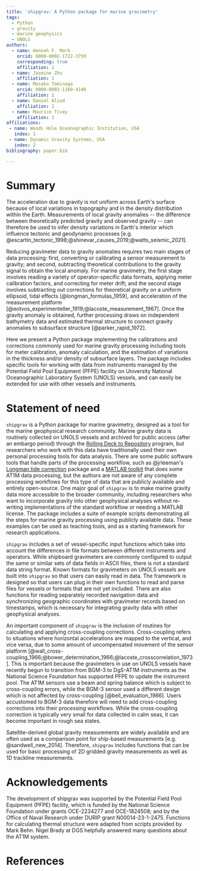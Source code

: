 ```yaml
---
title: 'shipgrav: A Python package for marine gravimetry'
tags:
  - Python
  - gravity
  - marine geophysics
  - UNOLS
authors:
  - name: Hannah F. Mark
    orcid: 0000-0002-1722-3759
    corresponding: true
    affiliation: 1
  - name: Jasmine Zhu
    affiliation: 1
  - name: Masako Tominaga
    orcid: 0000-0002-1169-4146
    affiliation: 1
  - name: Daniel Aliod
    affiliation: 2
  - name: Maurice Tivey
    affiliation: 1
affiliations:
 - name: Woods Hole Oceanographic Institution, USA
   index: 1
 - name: Dynamic Gravity Systems, USA
   index: 2
bibliography: paper.bib

---
```


# Summary

The acceleration due to gravity is not uniform across Earth's surface because of local variations in topography and in the density distribution within the Earth. Measurements of local gravity anomalies -- the difference between theoretically predicted gravity and observed gravity -- can therefore be used to infer density variations in Earth's interior which influence tectonic and geodynamic processes [e.g. @escartin_tectonic_1998;@shinevar_causes_2019;@watts_seismic_2021].

Reducing gravimeter data to gravity anomalies requires two main stages of data processing: first, converting or calibrating a sensor measurement to gravity; and second, subtracting theoretical contributions to the gravity signal to obtain the local anomaly. For marine gravimetry, the first stage involves reading a variety of operator-specific data formats, applying meter calibration factors, and correcting for meter drift; and the second stage involves subtracting out corrections for theoretical gravity on a uniform ellipsoid, tidal effects [@longman_formulas_1959], and acceleration of the measurement platform [@eotvos_experimenteller_1919;@lacoste_measurement_1967]. Once the gravity anomaly is obtained, further processing draws on independent bathymetry data and estimated thermal structure to connect gravity anomalies to subsurface structure [@parker_rapid_1972].

Here we present a Python package implementing the calibrations and corrections commonly used for marine gravity processing including tools for meter calibration, anomaly calculation, and the estimation of variations in the thickness and/or density of subsurface layers. The package includes specific tools for working with data from instruments managed by the Potential Field Pool Equipment (PFPE) facility on University National Oceanographic Laboratory System (UNOLS) vessels, and can easily be extended for use with other vessels and instruments.

# Statement of need

`shipgrav` is a Python package for marine gravimetry, designed as a tool for the marine geophysical research community. Marine gravity data is routinely collected on UNOLS vessels and archived for public access (after an embargo period) through the [Rolling Deck to Repository](https://www.rvdata.us) program, but researchers who work with this data have traditionally used their own personal processing tools for data analysis. There are some public software tools that handle parts of the processing workflow, such as @jrleeman's [Longman tide correction](https://github.com/jrleeman/LongmanTide) package and a [MATLAB toolkit](https://github.com/MAG-tominaga/DgSGravCode) that does some AT1M data processing, but the authors are not aware of any complete processing workflows for this type of data that are publicly available and entirely open-source. One major goal of `shipgrav` is to make marine gravity data more accessible to the broader community, including researchers who want to incorporate gravity into other geophysical analyses without re-writing implementations of the standard workflow or needing a MATLAB license. The package includes a suite of example scripts demonstrating all the steps for marine gravity processing using publicly available data. These examples can be used as teaching tools, and as a starting framework for research applications.

`shipgrav` includes a set of vessel-specific input functions which take into account the differences in file formats between different instruments and operators. While shipboard gravimeters are commonly configured to output the same or similar sets of data fields in ASCII files, there is not a standard data string format. Known formats for gravimeters on UNOLS vessels are built into `shipgrav` so that users can easily read in data. The framework is designed so that users can plug in their own functions to read and parse files for vessels or formats that are not yet included. There are also functions for reading separately recorded navigation data and synchronizing geographic coordinates with gravimeter records based on timestamps, which is necessary for integrating gravity data with other geophysical analyses.

An important component of `shipgrav` is the inclusion of routines for calculating and applying cross-coupling corrections. Cross-coupling refers to situations where horizontal accelerations are mapped to the vertical, and vice versa, due to some amount of uncompensated movement of the sensor platform [@wall_cross-coupling_1966;@bower_determination_1966;@lacoste_crosscorrelation_1973]. This is important because the gravimeters in use on UNOLS vessels have recently begun to transition from BGM-3 to DgS-AT1M instruments as the National Science Foundation has supported PFPE to update the instrument pool. The AT1M sensors use a beam and spring balance which is subject to cross-coupling errors, while the BGM-3 sensor used a different design which is not affected by cross-coupling [@bell_evaluation_1986]. Users accustomed to BGM-3 data therefore will need to add cross-coupling corrections into their processing workflows. While the cross-coupling correction is typically very small for data collected in calm seas, it can become important in rough sea states.

Satellite-derived global gravity measurements are widely available and are often used as a comparison point for ship-based measurements [e.g. @sandwell_new_2014]. Therefore, `shipgrav` includes functions that can be used for basic processing of 2D gridded gravity measurements as well as 1D trackline measurements.

<!-- # Figures

Figures can be included like this:
![Caption for example figure.\label{fig:example}](figure.png)
and referenced from text using \autoref{fig:example}.

Figure sizes can be customized by adding an optional second parameter:
![Caption for example figure.](figure.png){ width=20% } -->

# Acknowledgements

The development of shipgrav was supported by the Potential Field Pool Equipment (PFPE) facility, which is funded by the National Science Foundation under grants OCE-2234277 and OCE-1824508; and by the Office of Naval Research under DURIP grant N00014-23-1-2475. Functions for calculating thermal structure were adapted from scripts provided by Mark Behn. Nigel Brady at DGS helpfully answered many questions about the AT1M system.

# References
